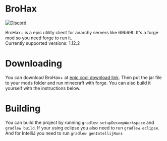 # BroHax
[![Discord](https://img.shields.io/discord/463752820026376202.svg?label=&logo=discord&logoColor=ffffff&color=7389D8&labelColor=6A7EC2)](https://discord.gg/armxRGTUBp)

BroHax+ is a epic utility client for anarchy servers like 69b69t. It's a forge mod so you need forge to run it.
<br>
Currently supported versions: 1.12.2
<br>


# Downloading
You can download BroHax+ at [epic cool download link](https://github.com/BroHax/BroHax-0.1.0). Then put the jar file to your mods folder and run minecraft with forge. You can also build it yourself with the instructions below.

# Building
You can build the project by running `gradlew setupDecompWorkspace` and `gradlew build`. If your using eclipse you also need to run `gradlew eclipse`. And for IntelliJ you need to run `gradlew genIntellijRuns`
<br>

